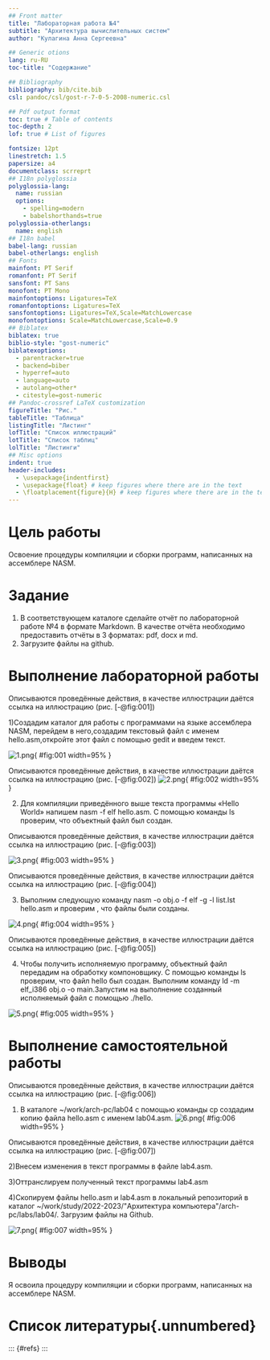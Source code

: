 ```yaml
---
## Front matter
title: "Лабораторная работа №4"
subtitle: "Архитектура вычислительных систем"
author: "Кулагина Анна Сергеевна"

## Generic otions
lang: ru-RU
toc-title: "Содержание"

## Bibliography
bibliography: bib/cite.bib
csl: pandoc/csl/gost-r-7-0-5-2008-numeric.csl

## Pdf output format
toc: true # Table of contents
toc-depth: 2
lof: true # List of figures

fontsize: 12pt
linestretch: 1.5
papersize: a4
documentclass: scrreprt
## I18n polyglossia
polyglossia-lang:
  name: russian
  options:
	- spelling=modern
	- babelshorthands=true
polyglossia-otherlangs:
  name: english
## I18n babel
babel-lang: russian
babel-otherlangs: english
## Fonts
mainfont: PT Serif
romanfont: PT Serif
sansfont: PT Sans
monofont: PT Mono
mainfontoptions: Ligatures=TeX
romanfontoptions: Ligatures=TeX
sansfontoptions: Ligatures=TeX,Scale=MatchLowercase
monofontoptions: Scale=MatchLowercase,Scale=0.9
## Biblatex
biblatex: true
biblio-style: "gost-numeric"
biblatexoptions:
  - parentracker=true
  - backend=biber
  - hyperref=auto
  - language=auto
  - autolang=other*
  - citestyle=gost-numeric
## Pandoc-crossref LaTeX customization
figureTitle: "Рис."
tableTitle: "Таблица"
listingTitle: "Листинг"
lofTitle: "Список иллюстраций"
lotTitle: "Список таблиц"
lolTitle: "Листинги"
## Misc options
indent: true
header-includes:
  - \usepackage{indentfirst}
  - \usepackage{float} # keep figures where there are in the text
  - \floatplacement{figure}{H} # keep figures where there are in the text
---
```


# Цель работы

Освоение процедуры компиляции и сборки программ, написанных на ассемблере NASM.

# Задание

1. В соответствующем каталоге сделайте отчёт по лабораторной работе №4 
в формате Markdown. В качестве отчёта необходимо предоставить отчёты
в 3 форматах: pdf, docx и md.
2. Загрузите файлы на github.



# Выполнение лабораторной работы

Описываются проведённые действия, в качестве иллюстрации даётся ссылка на иллюстрацию (рис. [-@fig:001])

1)Создадим каталог для работы с программами на языке ассемблера NASM, перейдем в него,создадим текстовый файл с именем hello.asm,откройте этот файл с помощью gedit и введем текст.

![1.png](image/1.png){ #fig:001 width=95% }

Описываются проведённые действия, в качестве иллюстрации даётся ссылка на иллюстрацию (рис. [-@fig:002])
![2.png](image/2.png){ #fig:002 width=95% }

2) Для компиляции приведённого выше текста программы «Hello World» напишем nasm -f elf hello.asm. С помощью команды ls проверим, что объектный файл был создан.

Описываются проведённые действия, в качестве иллюстрации даётся ссылка на иллюстрацию (рис. [-@fig:003])

![3.png](image/3.png){ #fig:003 width=95% } 

Описываются проведённые действия, в качестве иллюстрации даётся ссылка на иллюстрацию (рис. [-@fig:004])

3) Выполним следующую команду nasm -o obj.o -f elf -g -l list.lst hello.asm и проверим
, что файлы были созданы.

![4.png](image/4.png){ #fig:004 width=95% } 

Описываются проведённые действия, в качестве иллюстрации даётся ссылка на иллюстрацию (рис. [-@fig:005])

4) Чтобы получить исполняемую программу,
объектный файл передадим на обработку компоновщику. С помощью команды ls проверим, что файл hello был создан. Выполним команду ld -m elf_i386 obj.o -o main.Запустим на выполнение созданный исполняемый файл с помощью ./hello.

![5.png](image/5.png){ #fig:005 width=95% } 

# Выполнение самостоятельной работы

Описываются проведённые действия, в качестве иллюстрации даётся ссылка на иллюстрацию (рис. [-@fig:006])

1) В каталоге ~/work/arch-pc/lab04 с помощью команды cp создадим копию
файла hello.asm с именем lab04.asm.
![6.png](image/6.png){ #fig:006 width=95% }

Описываются проведённые действия, в качестве иллюстрации даётся ссылка на иллюстрацию (рис. [-@fig:007])

2)Внесем изменения в текст программы в файле lab4.asm.

3)Оттранслируем полученный текст программы lab4.asm

4)Скопируем файлы hello.asm и lab4.asm в локальный репозиторий
в каталог ~/work/study/2022-2023/"Архитектура компьютера"/arch-
pc/labs/lab04/. Загрузим файлы на Github. 

![7.png](image/7.png){ #fig:007 width=95% }



# Выводы

Я освоила процедуру компиляции и сборки программ, написанных на ассемблере NASM.

# Список литературы{.unnumbered}

::: {#refs}
:::
